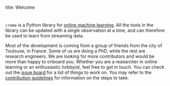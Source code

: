 title: Welcome

#

`creme` is a Python library for [online machine learning](https://www.wikiwand.com/en/Online_machine_learning). All the tools in the library can be updated with a single observation at a time, and can therefore be used to learn from streaming data.

Most of the development is coming from a group of friends from the city of Toulouse, in France. Some of us are doing a PhD, while the rest are research engineers. We are looking for more contributors and would be more than happy to onboard you. Whether you are a researcher in online learning or an enthusiastic hobbyist, feel free to get in touch. You can check out the [issue board](https://github.com/creme-ml/creme/issues) for a list of things to work on. You may refer to the [contribution guidelines](https://github.com/creme-ml/creme/blob/master/CONTRIBUTING.md) for information on the steps to take.
